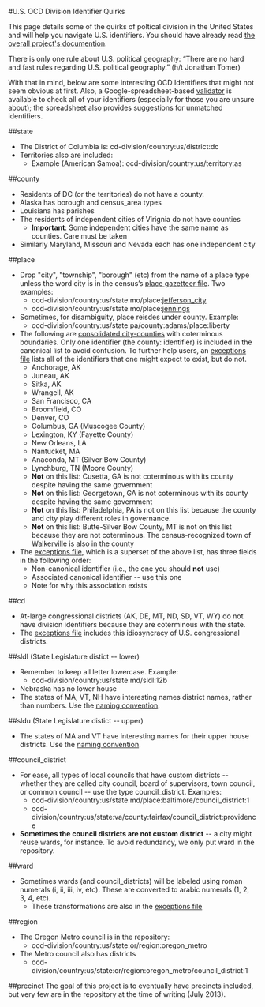 #U.S. OCD Division Identifier Quirks

This page details some of the quirks of poltical division in the United States and will help you navigate U.S. identifiers. You should have already read [the overall project's documention](https://github.com/opencivicdata/ocd-division-ids/blob/master/README.md).

There is only one rule about U.S. political geography: “There are no hard and fast rules regarding U.S. political geography.” (h/t Jonathan Tomer)

With that in mind, below are some interesting OCD Identifiers that might not seem obvious at first. Also, a Google-spreadsheet-based [validator](https://docs.google.com/spreadsheet/ccc?key=0ApxTEufS6-DndE16N0J3d19zUHVMOVFsYU9vRHF3S2c&usp=sharing) is available to check all of your identifiers (especially for those you are unsure about); the spreadsheet also provides suggestions for unmatched identifiers.

##state

* The District of Columbia is: cd-division/country:us/district:dc
* Territories also are included:
	* Example (American Samoa): ocd-division/country:us/territory:as

##county
* Residents of DC (or the territories) do not have a county.
* Alaska has borough and census_area types
* Louisiana has parishes
* The residents of independent cities of Virignia do not have counties
	* **Important**: Some independent cities have the same name as counties. Care must be taken
* Similarly Maryland, Missouri and Nevada each has one independent city
	
##place
* Drop "city", "township", "borough" (etc) from the name of a place type unless the word city is in the census’s [place gazetteer file](http://www.census.gov/geo/maps-data/data/docs/gazetteer/Gaz_places_national.zip). Two examples:
	* ocd-division/country:us/state:mo/place:[jefferson_city](http://en.wikipedia.org/wiki/Jefferson_City,_Missouri)
	* ocd-division/country:us/state:mo/place:[jennings](http://en.wikipedia.org/wiki/Jennings,_MO)
* Sometimes, for disambiguity, place reisdes under county. Example:
	* ocd-division/country:us/state:pa/county:adams/place:liberty
* The following are [consolidated city-counties](https://en.wikipedia.org/wiki/Consolidated_city-county) with coterminous boundaries. Only one identifier (the county: identifier) is included in the canonical list to avoid confusion. To further help users, an [exceptions file](https://github.com/opencivicdata/ocd-division-ids/blob/master/identifiers/country-us/README.md) lists all of the identifiers that one might expect to exist, but do not.
	* Anchorage, AK
	* Juneau, AK
	* Sitka, AK
	* Wrangell, AK
	* San Francisco, CA
	* Broomfield, CO
	* Denver, CO
	* Columbus, GA (Muscogee County)
	* Lexington, KY (Fayette County)
	* New Orleans, LA
	* Nantucket, MA
	* Anaconda, MT (Silver Bow County)
	* Lynchburg, TN (Moore County)
	* **Not** on this list: Cusetta, GA is not coterminous with its county despite having the same government
	* **Not** on this list: Georgetown, GA is not coterminous with its county despite having the same government
	* **Not** on this list: Philadelphia, PA is not on this list because the county and city play different roles in governance.
	* **Not** on this list: Butte-Silver Bow County, MT is not on this list because they are not coterminous. The census-recognized town of [Walkerville](https://en.wikipedia.org/wiki/Walkerville,_Montana) is also in the county
* The [exceptions file](https://github.com/opencivicdata/ocd-division-ids/blob/master/identifiers/country-us/README.md), which is a superset of the above list, has three fields in the following order:
	* Non-canonical identifier (i.e., the one you should **not** use)
	* Associated canonical identifier -- use this one
	* Note for why this association exists

	
##cd

* At-large congressional districts (AK, DE, MT, ND, SD, VT, WY) do not have division identifiers because they are coterminous with the state.
* The [exceptions file](https://github.com/opencivicdata/ocd-division-ids/blob/master/identifiers/country-us/README.md) includes this idiosyncracy of U.S. congressional districts.

##sldl (State Legislature distict -- lower)
* Remember to keep all letter lowercase. Example:
	* ocd-division/country:us/state:md/sldl:12b
* Nebraska has no lower house
* The states of MA, VT, NH have interesting names district names, rather than numbers. Use the [naming convention](https://github.com/opencivicdata/ocd-division-ids/blob/master/README.md).

##sldu (State Legislature distict -- upper)
* The states of MA and VT have interesting names for their upper house districts. Use the [naming convention](https://github.com/opencivicdata/ocd-division-ids/blob/master/README.md).

##council_district
* For ease, all types of local councils that have custom districts -- whether they are called city council, board of supervisors, town council, or common council -- use the type council_district. Examples:
	* ocd-division/country:us/state:md/place:baltimore/council_district:1
	* ocd-division/country:us/state:va/county:fairfax/council_district:providence
* **Sometimes the council districts are not custom district** -- a city might reuse wards, for instance. To avoid redundancy, we only put ward in the repository.

##ward
* Sometimes wards (and council_districts) will be labeled using roman numerals (i, ii, iii, iv, etc). These are converted to arabic numerals (1, 2, 3, 4, etc).
	* These transformations are also in the [exceptions file](https://github.com/opencivicdata/ocd-division-ids/blob/master/identifiers/country-us/README.md)

##region
* The Oregon Metro council is in the repository:
	* ocd-division/country:us/state:or/region:oregon_metro
* The Metro council also has districts
	* ocd-division/country:us/state:or/region:oregon_metro/council_district:1

##precinct
The goal of this project is to eventually have precincts included, but very few are in the repository at the time of writing (July 2013).


